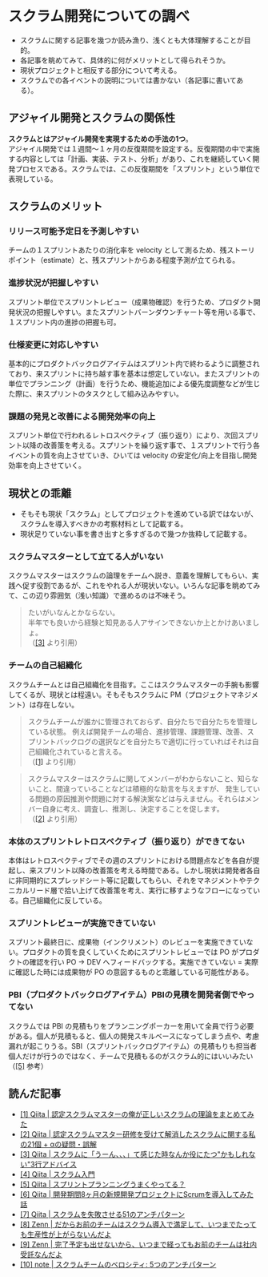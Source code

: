 # スクラム開発についての調べ

* スクラムに関する記事を幾つか読み漁り、浅くとも大体理解することが目的。
* 各記事を眺めてみて、具体的に何がメリットとして得られそうか。
* 現状プロジェクトと相反する部分について考える。
* スクラムでの各イベントの説明については書かない（各記事に書いてある）。

## アジャイル開発とスクラムの関係性

**スクラムとはアジャイル開発を実現するための手法の1つ**。  
アジャイル開発では１週間〜１ヶ月の反復期間を設定する。反復期間の中で実施する内容としては「計画、実装、テスト、分析」があり、これを継続していく開発プロセスである。スクラムでは、この反復期間を「スプリント」という単位で表現している。

## スクラムのメリット

### リリース可能予定日を予測しやすい

チームの１スプリントあたりの消化率を velocity として測るため、残ストーリポイント（estimate）と、残スプリントからある程度予測が立てられる。

### 進捗状況が把握しやすい

スプリント単位でスプリントレビュー（成果物確認）を行うため、プロダクト開発状況の把握しやすい。またスプリントバーンダウンチャート等を用いる事で、１スプリント内の進捗の把握も可。

### 仕様変更に対応しやすい

基本的にプロダクトバックログアイテムはスプリント内で終わるように調整されており、来スプリントに持ち越す事を基本は想定していない。またスプリントの単位でプランニング（計画）を行うため、機能追加による優先度調整などが生じた際に、来スプリントのタスクとして組み込みやすい。

### 課題の発見と改善による開発効率の向上

スプリント単位で行われるレトロスペクティブ（振り返り）により、次回スプリント以降の改善策を考える。スプリントを繰り返す事で、１スプリントで行う各イベントの質を向上させていき、ひいては velocity の安定化/向上を目指し開発効率を向上させていく。

## 現状との乖離

* そもそも現状「スクラム」としてプロジェクトを進めている訳ではないが、スクラムを導入すべきかの考察材料として記載する。
* 現状足りていない事を書き出すと多すぎるので幾つか抜粋して記載する。

### スクラムマスターとして立てる人がいない

スクラムマスターはスクラムの論理をチームへ説き、意義を理解してもらい、実践へ促す役割であるが、これをやれる人が現状いない。いろんな記事を眺めてみて、この辺り雰囲気（浅い知識）で進めるのは不味そう。

> たいがいなんとかならない。  
> 半年でも良いから経験と知見ある人アサインできないか上とかけあいましょ。  
> （[[3]](https://qiita.com/hirodragon/items/ad0ef1211c4a52e5ac29#%E3%82%B9%E3%82%AF%E3%83%A9%E3%83%A0%E3%82%A2%E3%82%B8%E3%83%A3%E3%82%A4%E3%83%AB%E6%9C%AA%E7%B5%8C%E9%A8%93%E8%80%85%E3%81%97%E3%81%8B%E3%81%84%E3%81%AA%E3%81%84%E3%81%91%E3%81%A9%E3%81%AA%E3%82%93%E3%81%A8%E3%81%8B%E3%81%AA%E3%82%8B%E3%81%8B%E3%81%AA) より引用）

### チームの自己組織化

スクラムチームとは自己組織化を目指す。ここはスクラムマスターの手腕も影響してくるが、現状とは程遠い。そもそもスクラムに PM（プロジェクトマネジメント）は存在しない。

> スクラムチームが誰かに管理されておらず、自分たちで自分たちを管理している状態。
例えば開発チームの場合、進捗管理、課題管理、改善、スプリントバックログの選択などを自分たちで適切に行っていればそれは自己組織化されていると言える。  
> （[[1]](https://qiita.com/gold-kou/items/90ba982a14ca79d843c9#%E8%87%AA%E5%B7%B1%E7%B5%84%E7%B9%94%E5%8C%96) より引用）

> スクラムマスターはスクラムに関してメンバーがわからないこと、知らないこと、間違っていることなどは積極的な助言を与えますが、
発生している問題の原因推測や問題に対する解決案などは与えません。それらはメンバー自身に考え、調査し、推測し、決定することを促します。  
>（[[2]](https://qiita.com/bigwheel/items/f67da99a5abe27e1662f#%E3%82%B9%E3%82%AF%E3%83%A9%E3%83%A0%E3%83%9E%E3%82%B9%E3%82%BF%E3%83%BC%E3%81%AF%E3%83%81%E3%83%BC%E3%83%A0%E3%81%AB%E5%B9%B2%E6%B8%89%E3%81%97%E3%81%99%E3%81%8E%E3%81%AA%E3%81%84) より引用）

### 本体のスプリントレトロスペクティブ（振り返り）ができてない

本体はレトロスペクティブでその週のスプリントにおける問題点などを各自が提起し、来スプリント以降の改善策を考える時間である。しかし現状は開発者各自に非同期的にスプレッドシート等に記載してもらい、それをマネジメントやテクニカルリード層で拾い上げて改善策を考え、実行に移すようなフローになっている。自己組織化に反している。

### スプリントレビューが実施できていない

スプリント最終日に、成果物（インクリメント）のレビューを実施できていない。プロダクトの質を良くしていくためにスプリントレビューでは PO がプロダクトの確認を行い PO → DEV へフィードバックする。実施できていない = 実際に確認した時には成果物が PO の意図するものと乖離している可能性がある。

### PBI（プロダクトバックログアイテム）PBIの見積を開発者側でやってない

スクラムでは PBI の見積もりをプランニングポーカーを用いて全員で行う必要がある。個人が見積もると、個人の開発スキルベースになってしまう点や、考慮漏れが起こりうる。SBI（スプリントバックログアイテム）の見積もりも担当者個人だけが行うのではなく、チームで見積もるのがスクラム的にはいいみたい（[[5]](https://qiita.com/Koki_jp/items/bcc5762614af8ae395cc#comment-92f3565e485cccada97f) 参考）

## 読んだ記事

- [[1] Qiita | 認定スクラムマスターの俺が正しいスクラムの理論をまとめてみた](https://qiita.com/gold-kou/items/90ba982a14ca79d843c9)
- [[2] Qiita | 認定スクラムマスター研修を受けて解消したスクラムに関する私の21個 + αの疑問・誤解](https://qiita.com/bigwheel/items/f67da99a5abe27e1662f)
- [[3] Qiita | スクラムに「うーん、、、」て感じた時なんか役にたつ"かもしれない"3行アドバイス](https://qiita.com/hirodragon/items/ad0ef1211c4a52e5ac29)
- [[4] Qiita | スクラム入門](https://qiita.com/wMETAw/items/25972e4708311ed4f779)
- [[5] Qiita | スプリントプランニングうまくやってる？](https://qiita.com/Koki_jp/items/bcc5762614af8ae395cc)
- [[6] Qiita | 開発期間8ヶ月の新規開発プロジェクトにScrumを導入してみた話](https://qiita.com/ikue-saito/items/8a57072524632eaf943c)
- [[7] Qiita | スクラムを失敗させる51のアンチパターン](https://qiita.com/TakahiRoyte/items/855b6116c8132b0c9286)
- [[8] Zenn | だからお前のチームはスクラム導入で満足して、いつまでたっても生産性が上がらないんだよ](https://zenn.dev/shin_semiya/articles/d735f42f4e61ee)
- [[9] Zenn | 完了予定も出せないから、いつまで経ってもお前のチームは社内受託なんだよ](https://zenn.dev/shin_semiya/articles/403a92bde988a7)
- [[10] note | スクラムチームのベロシティ: 5つのアンチパターン](https://note.com/takahiroyte/n/n7e934b82e19e)
